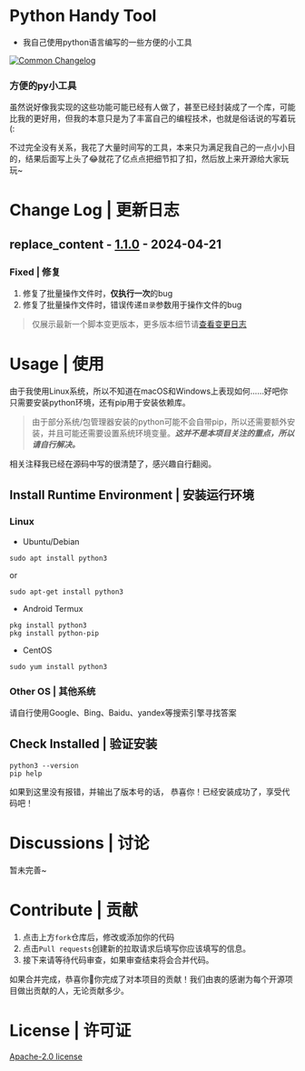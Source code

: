 # Python Handy Tool
- 我自己使用python语言编写的一些方便的小工具

[![Common Changelog](https://common-changelog.org/badge.svg)](https://common-changelog.org)
### 方便的py小工具
虽然说好像我实现的这些功能可能已经有人做了，甚至已经封装成了一个库，可能比我的更好用，但我的本意只是为了丰富自己的编程技术，也就是俗话说的写着玩(:

不过完全没有关系，我花了大量时间写的工具，本来只为满足我自己的一点小小目的，结果后面写上头了😂就花了亿点点把细节扣了扣，然后放上来开源给大家玩玩~

# Change Log | 更新日志

## replace_content - [1.1.0](script/FileEditer/replace_content.py) - 2024-04-21
### Fixed | 修复
1. 修复了批量操作文件时，**仅执行一次**的bug
2. 修复了批量操作文件时，错误传递`目录`参数用于操作文件的bug

> 仅展示最新一个脚本变更版本，更多版本细节请[查看变更日志](CHANGELOG.md)

# Usage | 使用
由于我使用Linux系统，所以不知道在macOS和Windows上表现如何……好吧你只需要安装python环境，还有pip用于安装依赖库。
> 由于部分系统/包管理器安装的python可能不会自带pip，所以还需要额外安装，并且可能还需要设置系统环境变量。_**这并不是本项目关注的重点，所以请自行解决。**_

相关注释我已经在源码中写的很清楚了，感兴趣自行翻阅。

## Install Runtime Environment | 安装运行环境
### Linux
- Ubuntu/Debian
```Shell
sudo apt install python3
```
or
```
sudo apt-get install python3
```

- Android Termux
```Shell
pkg install python3
pkg install python-pip
```

- CentOS
```Shell
sudo yum install python3
```

### Other OS | 其他系统
请自行使用Google、Bing、Baidu、yandex等搜索引擎寻找答案

## Check Installed | 验证安装
```shell
python3 --version
pip help
```

如果到这里没有报错，并输出了版本号的话，
恭喜你！已经安装成功了，享受代码吧！

# Discussions | 讨论
暂未完善~

# Contribute | 贡献
1. 点击上方`fork`仓库后，修改或添加你的代码
2. 点击`Pull requests`创建新的拉取请求后填写你应该填写的信息。
3. 接下来请等待代码审查，如果审查结束将会合并代码。

如果合并完成，恭喜你🎉你完成了对本项目的贡献！我们由衷的感谢为每个开源项目做出贡献的人，无论贡献多少。

# License | 许可证
[Apache-2.0 license](./LICENSE)

